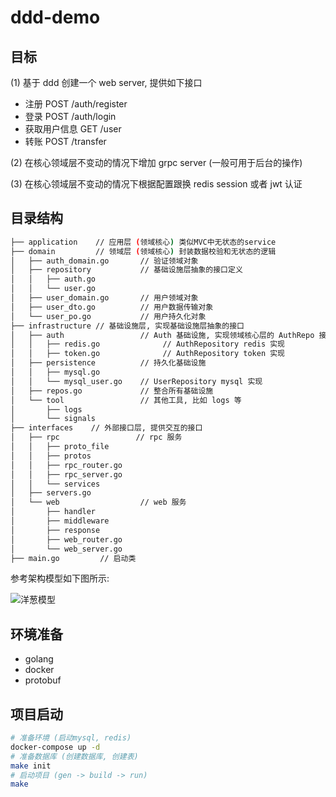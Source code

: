 # ddd-demo

## 目标

(1) 基于 ddd 创建一个 web server, 提供如下接口

* 注册 POST /auth/register
* 登录 POST /auth/login
* 获取用户信息 GET /user
* 转账 POST /transfer

(2) 在核心领域层不变动的情况下增加 grpc server (一般可用于后台的操作)

(3) 在核心领域层不变动的情况下根据配置跟换 redis session 或者 jwt 认证

## 目录结构

```bash
├── application    // 应用层 (领域核心) 类似MVC中无状态的service
├── domain         // 领域层 (领域核心) 封装数据校验和无状态的逻辑
│   ├── auth_domain.go       // 验证领域对象
│   ├── repository           // 基础设施层抽象的接口定义
│   │   ├── auth.go
│   │   └── user.go
│   ├── user_domain.go       // 用户领域对象
│   ├── user_dto.go          // 用户数据传输对象
│   └── user_po.go           // 用户持久化对象
├── infrastructure // 基础设施层, 实现基础设施层抽象的接口
│   ├── auth                 // Auth 基础设施, 实现领域核心层的 AuthRepo 接口
│   │   ├── redis.go              // AuthRepository redis 实现
│   │   ├── token.go              // AuthRepository token 实现
│   ├── persistence          // 持久化基础设施
│   │   ├── mysql.go         
│   │   └── mysql_user.go    // UserRepository mysql 实现
│   ├── repos.go             // 整合所有基础设施
│   └── tool                 // 其他工具, 比如 logs 等
│       ├── logs
│       └── signals
├── interfaces    // 外部接口层, 提供交互的接口
│   ├── rpc                 // rpc 服务   
│   │   ├── proto_file
│   │   ├── protos
│   │   ├── rpc_router.go
│   │   ├── rpc_server.go
│   │   └── services
│   ├── servers.go
│   └── web                  // web 服务
│       ├── handler
│       ├── middleware
│       ├── response
│       ├── web_router.go
│       └── web_server.go
├── main.go         // 启动类
```

参考架构模型如下图所示:

![洋葱模型](https://markdown-1304103443.cos.ap-guangzhou.myqcloud.com/2022-02-0420221111220700.png)

## 环境准备

* golang
* docker
* protobuf

## 项目启动

```bash
# 准备环境 (启动mysql, redis)
docker-compose up -d
# 准备数据库 (创建数据库, 创建表)
make init
# 启动项目 (gen -> build -> run)
make
```
